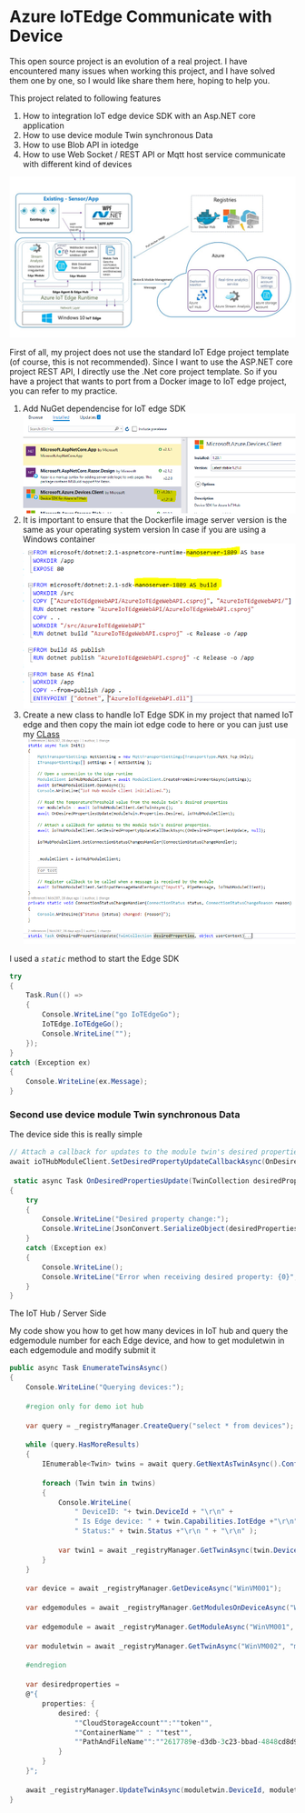 # Azure IoTEdge Communicate with Device

This open source project is an evolution of a real project. I have encountered many issues when working this project, and I have solved them one by one, so I would like share them here, hoping to help you.

This project related to following features
1. How to integration IoT edge device SDK with an Asp.NET core application
2. How to use device module Twin synchronous Data
3. How to use Blob API in iotedge
4. How to use Web Socket / REST API or Mqtt host service communicate with different kind of devices

![architect](image/Slide9.JPG)

First of all, my project does not use the standard IoT Edge project template (of course, this is not recommended). Since I want to use the ASP.NET core project REST API, I directly use the .Net core project template.
So if you have a project that wants to port from a Docker image to IoT edge project, you can refer to my practice.

1. Add NuGet dependencise for IoT edge SDK
![architect](image/EdgeSDK.PNG)
2. It is important to ensure that the Dockerfile image server version is the same as your operating system version In case if you are using a Windows container
![architect](image/Dockerfile.PNG)
3. Create a new class to handle IoT Edge SDK in my project that named IoT edge and then copy the main iot edge code to here or you can just use my [CLass](https://github.com/Nick287/AzureIoTEdgeWebAPI/blob/master/AzureIoTEdgeWebAPI/IoTEdge.cs)
![architect](image/IoTedgeCode.PNG)

I used a *`static`* method to start the Edge SDK

```C#
try
{
    Task.Run(() =>
    {
        Console.WriteLine("go IoTEdgeGo");
        IoTEdge.IoTEdgeGo();
        Console.WriteLine("");
    });
}
catch (Exception ex)
{
    Console.WriteLine(ex.Message);
}
```

### **Second** use device module Twin synchronous Data
The device side this is really simple

```C#
// Attach a callback for updates to the module twin's desired properties.
await ioTHubModuleClient.SetDesiredPropertyUpdateCallbackAsync(OnDesiredPropertiesUpdate, null);

 static async Task OnDesiredPropertiesUpdate(TwinCollection desiredProperties, object userContext)
{
    try
    {
        Console.WriteLine("Desired property change:");
        Console.WriteLine(JsonConvert.SerializeObject(desiredProperties));
    }
    catch (Exception ex)
    {
        Console.WriteLine();
        Console.WriteLine("Error when receiving desired property: {0}", ex.Message);
    }
}
```
The IoT Hub / Server Side 

My code show you how to get how many devices in IoT hub and query the edgemodule number for each Edge device, and how to get moduletwin in each edgemodule and modify submit it

```C#
public async Task EnumerateTwinsAsync()
{
    Console.WriteLine("Querying devices:");

    #region only for demo iot hub

    var query = _registryManager.CreateQuery("select * from devices");

    while (query.HasMoreResults)
    {
        IEnumerable<Twin> twins = await query.GetNextAsTwinAsync().ConfigureAwait(false);

        foreach (Twin twin in twins)
        {
            Console.WriteLine(
                " DeviceID: "+ twin.DeviceId + "\r\n" +
                " Is Edge device: " + twin.Capabilities.IotEdge +"\r\n" +
                " Status:" + twin.Status +"\r\n " + "\r\n" );

            var twin1 = await _registryManager.GetTwinAsync(twin.DeviceId);
        }
    }

    var device = await _registryManager.GetDeviceAsync("WinVM001");

    var edgemodules = await _registryManager.GetModulesOnDeviceAsync("WinVM001");

    var edgemodule = await _registryManager.GetModuleAsync("WinVM001", "moduleName");

    var moduletwin = await _registryManager.GetTwinAsync("WinVM002", "moduleName");

    #endregion
            
    var desiredproperties =
    @"{
        properties: {
            desired: {
                ""CloudStorageAccount"":""token"",
                ""ContainerName"" : ""test"",
                ""PathAndFileName"":""2617789e-d3db-3c23-bbad-4848cd8d9898.json""
            }
        }
    }";

    await _registryManager.UpdateTwinAsync(moduletwin.DeviceId, moduletwin.ModuleId, desiredproperties, moduletwin.ETag);
}
```